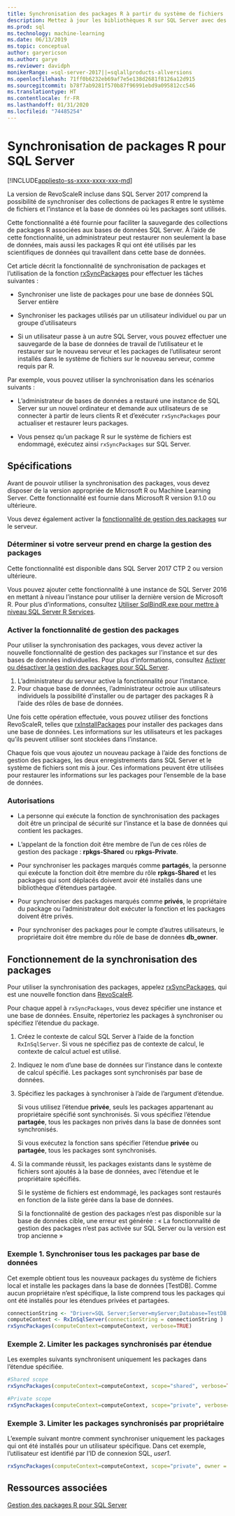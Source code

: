 ```yaml
---
title: Synchronisation des packages R à partir du système de fichiers
description: Mettez à jour les bibliothèques R sur SQL Server avec des versions plus récentes installées sur le système de fichiers.
ms.prod: sql
ms.technology: machine-learning
ms.date: 06/13/2019
ms.topic: conceptual
author: garyericson
ms.author: garye
ms.reviewer: davidph
monikerRange: =sql-server-2017||=sqlallproducts-allversions
ms.openlocfilehash: 71ff0b6232eb69af7e5e138d2681f8126a12d915
ms.sourcegitcommit: b78f7ab9281f570b87f96991ebd9a095812cc546
ms.translationtype: HT
ms.contentlocale: fr-FR
ms.lasthandoff: 01/31/2020
ms.locfileid: "74485254"
---
```

# <a name="r-package-synchronization-for-sql-server"></a>Synchronisation de packages R pour SQL Server
[!INCLUDE[appliesto-ss-xxxx-xxxx-xxx-md](../../includes/appliesto-ss-xxxx-xxxx-xxx-md.md)]

La version de RevoScaleR incluse dans SQL Server 2017 comprend la possibilité de synchroniser des collections de packages R entre le système de fichiers et l’instance et la base de données où les packages sont utilisés.

Cette fonctionnalité a été fournie pour faciliter la sauvegarde des collections de packages R associées aux bases de données SQL Server. À l’aide de cette fonctionnalité, un administrateur peut restaurer non seulement la base de données, mais aussi les packages R qui ont été utilisés par les scientifiques de données qui travaillent dans cette base de données.

Cet article décrit la fonctionnalité de synchronisation de packages et l’utilisation de la fonction [rxSyncPackages](https://docs.microsoft.com/machine-learning-server/r-reference/revoscaler/rxsyncpackages) pour effectuer les tâches suivantes :

+ Synchroniser une liste de packages pour une base de données SQL Server entière

+ Synchroniser les packages utilisés par un utilisateur individuel ou par un groupe d’utilisateurs

+ Si un utilisateur passe à un autre SQL Server, vous pouvez effectuer une sauvegarde de la base de données de travail de l’utilisateur et le restaurer sur le nouveau serveur et les packages de l’utilisateur seront installés dans le système de fichiers sur le nouveau serveur, comme requis par R.

Par exemple, vous pouvez utiliser la synchronisation dans les scénarios suivants :

+ L’administrateur de bases de données a restauré une instance de SQL Server sur un nouvel ordinateur et demande aux utilisateurs de se connecter à partir de leurs clients R et d’exécuter `rxSyncPackages` pour actualiser et restaurer leurs packages.

+ Vous pensez qu’un package R sur le système de fichiers est endommagé, exécutez ainsi `rxSyncPackages` sur SQL Server.

## <a name="requirements"></a>Spécifications

Avant de pouvoir utiliser la synchronisation des packages, vous devez disposer de la version appropriée de Microsoft R ou Machine Learning Server. Cette fonctionnalité est fournie dans Microsoft R version 9.1.0 ou ultérieure. 

Vous devez également activer la [fonctionnalité de gestion des packages](r-package-how-to-enable-or-disable.md) sur le serveur.

### <a name="determine-whether-your-server-supports-package-management"></a>Déterminer si votre serveur prend en charge la gestion des packages

Cette fonctionnalité est disponible dans SQL Server 2017 CTP 2 ou version ultérieure.

Vous pouvez ajouter cette fonctionnalité à une instance de SQL Server 2016 en mettant à niveau l’instance pour utiliser la dernière version de Microsoft R. Pour plus d’informations, consultez [Utiliser SqlBindR.exe pour mettre à niveau SQL Server R Services](../install/upgrade-r-and-python.md).

### <a name="enable-the-package-management-feature"></a>Activer la fonctionnalité de gestion des packages

Pour utiliser la synchronisation des packages, vous devez activer la nouvelle fonctionnalité de gestion des packages sur l’instance et sur des bases de données individuelles. Pour plus d’informations, consultez [Activer ou désactiver la gestion des packages pour SQL Server](r-package-how-to-enable-or-disable.md).

1. L’administrateur du serveur active la fonctionnalité pour l’instance.
2. Pour chaque base de données, l’administrateur octroie aux utilisateurs individuels la possibilité d’installer ou de partager des packages R à l’aide des rôles de base de données.

Une fois cette opération effectuée, vous pouvez utiliser des fonctions RevoScaleR, telles que [rxInstallPackages](https://docs.microsoft.com/machine-learning-server/r-reference/revoscaler/rxinstallpackages) pour installer des packages dans une base de données.  Les informations sur les utilisateurs et les packages qu’ils peuvent utiliser sont stockées dans l’instance. 

Chaque fois que vous ajoutez un nouveau package à l’aide des fonctions de gestion des packages, les deux enregistrements dans SQL Server et le système de fichiers sont mis à jour. Ces informations peuvent être utilisées pour restaurer les informations sur les packages pour l’ensemble de la base de données.

### <a name="permissions"></a>Autorisations

+ La personne qui exécute la fonction de synchronisation des packages doit être un principal de sécurité sur l’instance et la base de données qui contient les packages.

+ L’appelant de la fonction doit être membre de l’un de ces rôles de gestion des package : **rpkgs-Shared** ou **rpkgs-Private**.

+ Pour synchroniser les packages marqués comme **partagés**, la personne qui exécute la fonction doit être membre du rôle **rpkgs-Shared** et les packages qui sont déplacés doivent avoir été installés dans une bibliothèque d’étendues partagée.

+ Pour synchroniser des packages marqués comme **privés**, le propriétaire du package ou l’administrateur doit exécuter la fonction et les packages doivent être privés.

+ Pour synchroniser des packages pour le compte d’autres utilisateurs, le propriétaire doit être membre du rôle de base de données **db_owner**.

## <a name="how-package-synchronization-works"></a>Fonctionnement de la synchronisation des packages

Pour utiliser la synchronisation des packages, appelez [rxSyncPackages](https://docs.microsoft.com/r-server/r-reference/revoscaler/rxsyncpackages), qui est une nouvelle fonction dans [RevoScaleR](https://docs.microsoft.com/machine-learning-server/r-reference/revoscaler/revoscaler). 

Pour chaque appel à `rxSyncPackages`, vous devez spécifier une instance et une base de données. Ensuite, répertoriez les packages à synchroniser ou spécifiez l’étendue du package.

1. Créez le contexte de calcul SQL Server à l’aide de la fonction `RxInSqlServer`. Si vous ne spécifiez pas de contexte de calcul, le contexte de calcul actuel est utilisé.

2. Indiquez le nom d’une base de données sur l’instance dans le contexte de calcul spécifié. Les packages sont synchronisés par base de données.

3. Spécifiez les packages à synchroniser à l’aide de l’argument d’étendue.

    Si vous utilisez l’étendue **privée**, seuls les packages appartenant au propriétaire spécifié sont synchronisés. Si vous spécifiez l’étendue **partagée**, tous les packages non privés dans la base de données sont synchronisés. 
    
    Si vous exécutez la fonction sans spécifier l’étendue **privée** ou **partagée**, tous les packages sont synchronisés.

4. Si la commande réussit, les packages existants dans le système de fichiers sont ajoutés à la base de données, avec l’étendue et le propriétaire spécifiés.

    Si le système de fichiers est endommagé, les packages sont restaurés en fonction de la liste gérée dans la base de données.

    Si la fonctionnalité de gestion des packages n’est pas disponible sur la base de données cible, une erreur est générée : « La fonctionnalité de gestion des packages n’est pas activée sur SQL Server ou la version est trop ancienne »

### <a name="example-1-synchronize-all-package-by-database"></a>Exemple 1. Synchroniser tous les packages par base de données

Cet exemple obtient tous les nouveaux packages du système de fichiers local et installe les packages dans la base de données [TestDB]. Comme aucun propriétaire n’est spécifique, la liste comprend tous les packages qui ont été installés pour les étendues privées et partagées.

```R
connectionString <- "Driver=SQL Server;Server=myServer;Database=TestDB;Trusted_Connection=True;"
computeContext <- RxInSqlServer(connectionString = connectionString )
rxSyncPackages(computeContext=computeContext, verbose=TRUE)
```

### <a name="example-2-restrict-synchronized-packages-by-scope"></a>Exemple 2. Limiter les packages synchronisés par étendue

Les exemples suivants synchronisent uniquement les packages dans l’étendue spécifiée.

```R
#Shared scope
rxSyncPackages(computeContext=computeContext, scope="shared", verbose=TRUE)

#Private scope
rxSyncPackages(computeContext=computeContext, scope="private", verbose=TRUE)
```

### <a name="example-3-restrict-synchronized-packages-by-owner"></a>Exemple 3. Limiter les packages synchronisés par propriétaire

L’exemple suivant montre comment synchroniser uniquement les packages qui ont été installés pour un utilisateur spécifique. Dans cet exemple, l’utilisateur est identifié par l’ID de connexion SQL, *user1*.

```R
rxSyncPackages(computeContext=computeContext, scope="private", owner = "user1", verbose=TRUE))
```

## <a name="related-resources"></a>Ressources associées

[Gestion des packages R pour SQL Server](install-additional-r-packages-on-sql-server.md)